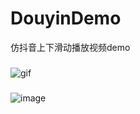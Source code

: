 # DouyinDemo
仿抖音上下滑动播放视频demo
###
![gif](https://github.com/PangHaHa12138/DouyinDemo/blob/master/Screenshot_gif/gif2.gif)
###
![image](https://github.com/PangHaHa12138/DouyinDemo/blob/master/Screenshot_gif/gif1.gif)

